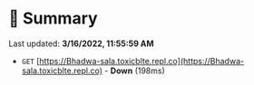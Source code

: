 # 📖 Summary
Last updated: **3/16/2022, 11:55:59 AM**

- `GET` [https://Bhadwa-sala.toxicblte.repl.co](https://Bhadwa-sala.toxicblte.repl.co) - **Down** (198ms)
